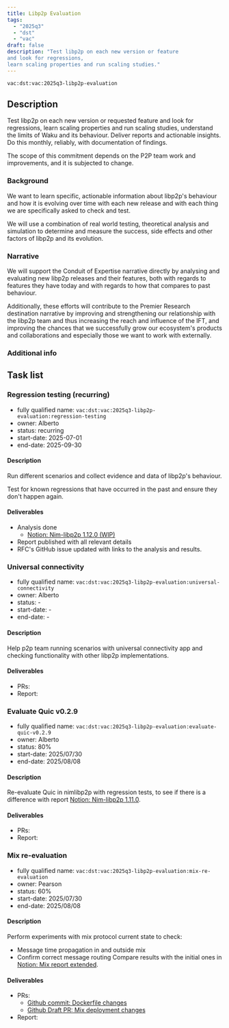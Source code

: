 ```yaml
---
title: Libp2p Evaluation
tags:
  - "2025q3"
  - "dst"
  - "vac"
draft: false
description: "Test libp2p on each new version or feature
and look for regressions,
learn scaling properties and run scaling studies."
---
```


`vac:dst:vac:2025q3-libp2p-evaluation`


## Description

Test libp2p on each new version or requested feature
and look for regressions,
learn scaling properties and run scaling studies,
understand the limits of Waku and its behaviour.
Deliver reports and actionable insights.
Do this monthly, reliably, with documentation of findings.

The scope of this commitment depends on the P2P team
work and improvements, and it is subjected to change.

### Background

We want to learn specific, actionable information
about libp2p's behaviour
and how it is evolving over time
with each new release
and with each thing we are specifically asked to check and test.

We will use a combination of real world testing,
theoretical analysis and simulation
to determine and measure the success,
side effects and other factors of libp2p and its evolution.

### Narrative

We will support the Conduit of Expertise narrative directly
by analysing and evaluating new libp2p releases and their features,
both with regards to features they have today
and with regards to how that compares to past behaviour.

Additionally, these efforts will contribute
to the Premier Research destination narrative by
improving and strengthening our relationship with the libp2p team
and thus increasing the reach and influence of the IFT,
and improving the chances
that we successfully grow our ecosystem's products and collaborations
and especially those we want to work with externally.

### Additional info

## Task list

### Regression testing (recurring)

* fully qualified name: `vac:dst:vac:2025q3-libp2p-evaluation:regression-testing`
* owner: Alberto
* status: recurring
* start-date: 2025-07-01
* end-date: 2025-09-30

#### Description
Run different scenarios
and collect evidence and data
of libp2p's behaviour.

Test for known regressions
that have occurred in the past
and ensure they don't happen again.

#### Deliverables
* Analysis done
  * [Notion: Nim-libp2p 1.12.0 (WIP)](https://www.notion.so/Nim-libp2p-v1-12-0-regression-testing-August-2025-WIP-2468f96fb65c8071b0a4dbf6f5807e94)
* Report published with all relevant details
* RFC's GitHub issue updated
  with links to the analysis and results.


### Universal connectivity

* fully qualified name: `vac:dst:vac:2025q3-libp2p-evaluation:universal-connectivity`
* owner: Alberto
* status: -
* start-date: -
* end-date: -

#### Description
Help p2p team running scenarios with universal connectivity app
and checking functionality with other libp2p implementations.

#### Deliverables
* PRs:
* Report:


### Evaluate Quic v0.2.9

* fully qualified name: `vac:dst:vac:2025q3-libp2p-evaluation:evaluate-quic-v0.2.9`
* owner: Alberto
* status: 80%
* start-date: 2025/07/30
* end-date: 2025/08/08

#### Description

Re-evaluate Quic in nimlibp2p with regression tests, to see if there is a difference with report [Notion: Nim-libp2p 1.11.0](https://www.notion.so/Nim-libp2p-v1-11-0-regression-testing-June-2025-2118f96fb65c802ca1b7c4233271ca26).

#### Deliverables
* PRs:
* Report:


### Mix re-evaluation

* fully qualified name: `vac:dst:vac:2025q3-libp2p-evaluation:mix-re-evaluation`
* owner: Pearson
* status: 60%
* start-date: 2025/07/30
* end-date: 2025/08/08

#### Description

Perform experiments with mix protocol current state to check:
- Message time propagation in and outside mix
- Confirm correct message routing
Compare results with the initial ones in [Notion: Mix report extended](https://www.notion.so/Nim-libp2p-Mix-May-2025-1f38f96fb65c800a8466f68472e799db?source=copy_link#2188f96fb65c8096a18ceba3d1c3fea8).

#### Deliverables
* PRs:
  * [Github commit: Dockerfile changes](https://github.com/vacp2p/dst-gossipsub-test-node/commit/f05cc4ea7b7715f82110adfb9567b87231b1b320)
  * [Github Draft PR: Mix deployment changes](https://github.com/vacp2p/10ksim/pull/137)
* Report:
